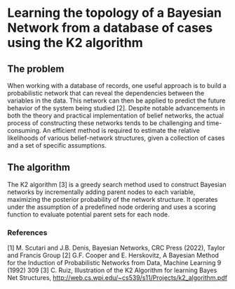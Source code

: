 # Learning the topology of a Bayesian Network from a database of cases using the K2 algorithm
## The problem
When working with a database of records, one useful approach is to build a probabilistic network that can reveal the dependencies between the variables in the data. This network can then be applied to predict the future behavior of the system being studied [2]. Despite notable advancements in both the theory and practical implementation of belief networks, the actual process of constructing these networks tends to be challenging and time-consuming. An efficient method is required to estimate the relative likelihoods of various belief-network structures, given a collection of cases and a set of specific assumptions.
## The algorithm
The K2 algorithm [3] is a greedy search method used to construct Bayesian networks by incrementally adding parent nodes to each variable, maximizing the posterior probability of the network structure. It operates under the assumption of a predefined node ordering and uses a scoring function to evaluate potential parent sets for each node.
### References
[1] M. Scutari and J.B. Denis, Bayesian Networks, CRC Press (2022), Taylor and Francis Group
[2] G.F. Cooper and E. Herskovitz, A Bayesian Method for the Induction of Probabilistic Networks from Data,
Machine Learning 9 (1992) 309
[3] C. Ruiz, Illustration of the K2 Algorithm for learning Bayes Net Structures,
http://web.cs.wpi.edu/~cs539/s11/Projects/k2_algorithm.pdf
